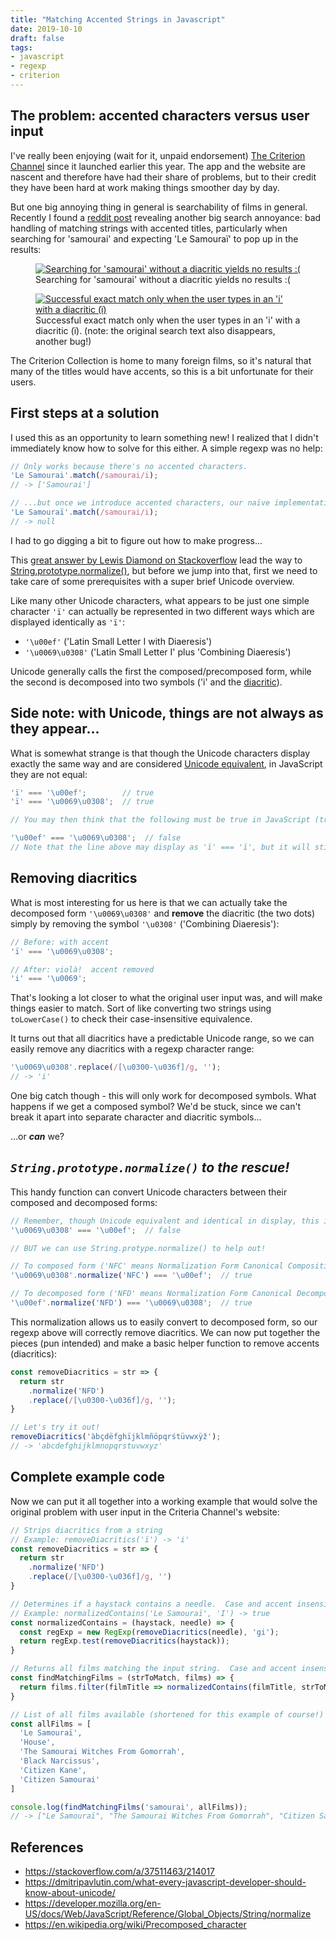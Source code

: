 ```yaml
---
title: "Matching Accented Strings in Javascript"
date: 2019-10-10
draft: false
tags:
- javascript
- regexp
- criterion
---
```


## The problem: accented characters versus user input
I've really been enjoying (wait for it, unpaid endorsement) [The Criterion Channel](https://www.criterionchannel.com/) since it launched earlier this year.  The app and the website are nascent and therefore have had their share of problems, but to their credit they have been hard at work making things smoother day by day.

But one big annoying thing in general is searchability of films in general.  Recently I found a [reddit post](https://www.reddit.com/r/criterion/comments/ddg08d/channel_software_engineers_your_input_validation/) revealing another big search annoyance: bad handling of matching strings with accented titles, particularly when searching for 'samourai' and expecting 'Le Samouraï' to pop up in the results:

<figure itemprop="image" itemscope="" itemtype="http://schema.org/ImageObject" class="center">
    <meta itemprop="width" content="700" />
    <meta itemprop="height" content="496" />
    <meta itemprop="url" content="https://www.davidbcalhoun.com/wp-content/uploads/2019/criterion-search-without-diacritic.gif" />
    <a href="https://www.davidbcalhoun.com/wp-content/uploads/2019/criterion-search-without-diacritic.gif">
        <img itemprop="contentUrl" src="https://www.davidbcalhoun.com/wp-content/uploads/2019/criterion-search-without-diacritic.gif" title="Searching for 'samourai' without a diacritic yields no results :(" />
    </a>
    <figcaption itemprop="caption">Searching for 'samourai' without a diacritic yields no results :(</figcaption>
</figure>

<figure itemprop="image" itemscope="" itemtype="http://schema.org/ImageObject" class="center">
    <meta itemprop="width" content="700" />
    <meta itemprop="height" content="496" />
    <meta itemprop="url" content="https://www.davidbcalhoun.com/wp-content/uploads/2019/criterion-search-with-diacritic.gif" />
    <a href="https://www.davidbcalhoun.com/wp-content/uploads/2019/criterion-search-with-diacritic.gif">
        <img itemprop="contentUrl" src="https://www.davidbcalhoun.com/wp-content/uploads/2019/criterion-search-with-diacritic.gif" title="Successful exact match only when the user types in an 'i' with a diacritic (ï)" />
    </a>
    <figcaption itemprop="caption">Successful exact match only when the user types in an 'i' with a diacritic (ï).  (note: the original search text also disappears, another bug!)</figcaption>
</figure>

The Criterion Collection is home to many foreign films, so it's natural that many of the titles would have accents, so this is a bit unfortunate for their users.

## First steps at a solution
I used this as an opportunity to learn something new!  I realized that I didn't immediately know how to solve for this either.  A simple regexp was no help:

```js
// Only works because there's no accented characters.
'Le Samourai'.match(/samourai/i);
// -> ['Samourai']

// ...but once we introduce accented characters, our naïve implementation blows up...
'Le Samouraï'.match(/samourai/i);
// -> null
```

I had to go digging a bit to figure out how to make progress...

This [great answer by Lewis Diamond on Stackoverflow](https://stackoverflow.com/a/37511463/214017) lead the way to [String.prototype.normalize()](https://developer.mozilla.org/en-US/docs/Web/JavaScript/Reference/Global_Objects/String/normalize), but before we jump into that, first we need to take care of some prerequisites with a super brief Unicode overview.

Like many other Unicode characters, what appears to be just one simple character `'ï'` can actually be represented in two different ways which are displayed identically as `'ï'`:

* `'\u00ef'` ('Latin Small Letter I with Diaeresis')
* `'\u0069\u0308'` ('Latin Small Letter I' plus 'Combining Diaeresis')

Unicode generally calls the first the composed/precomposed form, while the second is decomposed into two symbols ('i' and the [diacritic](https://en.wikipedia.org/wiki/Diaeresis_(diacritic))).

## Side note: with Unicode, things are not always as they appear...
What is somewhat strange is that though the Unicode characters display exactly the same way and are considered [Unicode equivalent](https://en.wikipedia.org/wiki/Unicode_equivalence), in JavaScript they are not equal:

```js
'ï' === '\u00ef';        // true
'ï' === '\u0069\u0308';  // true

// You may then think that the following must be true in JavaScript (transitive equality), but you'd be wrong!

'\u00ef' === '\u0069\u0308';  // false
// Note that the line above may display as 'ï' === 'ï', but it will still evaluate to false!
```

## Removing diacritics

What is most interesting for us here is that we can actually take the decomposed form `'\u0069\u0308'` and **remove** the diacritic (the two dots) simply by removing the symbol `'\u0308'` ('Combining Diaeresis'):

```js
// Before: with accent
'ï' === '\u0069\u0308';

// After: violà!  accent removed
'i' === '\u0069';
```

That's looking a lot closer to what the original user input was, and will make things easier to match.  Sort of like converting two strings using `toLowerCase()` to check their case-insensitive equivalence.

It turns out that all diacritics have a predictable Unicode range, so we can easily remove any diacritics with a regexp character range:

```js
'\u0069\u0308'.replace(/[\u0300-\u036f]/g, '');
// -> 'i'
```

One big catch though - this will only work for decomposed symbols.  What happens if we get a composed symbol?  We'd be stuck, since we can't break it apart into separate character and diacritic symbols...

...or ***can*** we?

## ***`String.prototype.normalize()` to the rescue!***

This handy function can convert Unicode characters between their composed and decomposed forms:

```js
// Remember, though Unicode equivalent and identical in display, this is false...
'\u0069\u0308' === '\u00ef';  // false

// BUT we can use String.protype.normalize() to help out!

// To composed form ('NFC' means Normalization Form Canonical Composition)
'\u0069\u0308'.normalize('NFC') === '\u00ef';  // true

// To decomposed form ('NFD' means Normalization Form Canonical Decomposition)
'\u00ef'.normalize('NFD') === '\u0069\u0308';  // true
```

This normalization allows us to easily convert to decomposed form, so our regexp above will correctly remove diacritics.  We can now put together the pieces (pun intended) and make a basic helper function to remove accents (diacritics):

```js
const removeDiacritics = str => {
  return str
    .normalize('NFD')
    .replace(/[\u0300-\u036f]/g, '');
}

// Let's try it out!
removeDiacritics('àbçdëfghïjklmñöpqrśtüvwxÿž');
// -> 'abcdefghijklmnopqrstuvwxyz'
```

## Complete example code
Now we can put it all together into a working example that would solve the original problem with user input in the Criteria Channel's website:

```js
// Strips diacritics from a string
// Example: removeDiacritics('ï') -> 'i'
const removeDiacritics = str => {
  return str
    .normalize('NFD')
    .replace(/[\u0300-\u036f]/g, '')
}

// Determines if a haystack contains a needle.  Case and accent insensitive.
// Example: normalizedContains('Le Samouraï', 'I') -> true
const normalizedContains = (haystack, needle) => {
  const regExp = new RegExp(removeDiacritics(needle), 'gi');
  return regExp.test(removeDiacritics(haystack));
}

// Returns all films matching the input string.  Case and accent insensitive.
const findMatchingFilms = (strToMatch, films) => {
  return films.filter(filmTitle => normalizedContains(filmTitle, strToMatch))
}

// List of all films available (shortened for this example of course!)
const allFilms = [
  'Le Samouraï',
  'House',
  'The Samourai Witches From Gomorrah',
  'Black Narcissus',
  'Citizen Kane',
  'Citizen Samourai'
]

console.log(findMatchingFilms('samourai', allFilms));
// -> ["Le Samouraï", "The Samourai Witches From Gomorrah", "Citizen Samourai"]
```

## References
* https://stackoverflow.com/a/37511463/214017
* https://dmitripavlutin.com/what-every-javascript-developer-should-know-about-unicode/
* https://developer.mozilla.org/en-US/docs/Web/JavaScript/Reference/Global_Objects/String/normalize
* https://en.wikipedia.org/wiki/Precomposed_character
